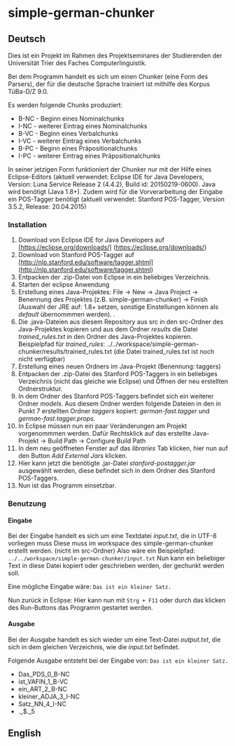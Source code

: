 # simple-german-chunker
## Deutsch

Dies ist ein Projekt im Rahmen des Projektseminares der Studierenden der Universität Trier des Faches Computerlinguistik.

Bei dem Programm handelt es sich um einen Chunker (eine Form des Parsers), der für die deutsche Sprache trainiert ist mithilfe des Korpus TüBa-D/Z 9.0.

Es werden folgende Chunks produziert: 
* B-NC  - Beginn eines Nominalchunks
* I-NC  - weiterer Eintrag eines Nominalchunks
* B-VC  - Beginn eines Verbalchunks
* I-VC  - weiterer Eintrag eines Verbalchunks
* B-PC  - Beginn eines Präpositionalchunks
* I-PC  - weiterer Eintrag eines Präpositionalchunks

In seiner jetzigen Form funktioniert der Chunker nur mit der Hilfe eines Eclipse-Editors (aktuell verwendet: Eclipse IDE for Java Developers, Version: Luna Service Release 2 (4.4.2), Build id: 20150219-0600). Java wird benötigt (Java 1.8+).
Zudem wird für die Vorverarbeitung der Eingabe ein POS-Tagger benötigt (aktuell verwendet: Stanford POS-Tagger, Version 3.5.2, Release: 20.04.2015) 

### Installation

1. Download von Eclipse IDE for Java Developers auf [https://eclipse.org/downloads/] (https://eclipse.org/downloads/)
2. Download von Stanford POS-Tagger auf [http://nlp.stanford.edu/software/tagger.shtml] (http://nlp.stanford.edu/software/tagger.shtml)
3. Entpacken der .zip-Datei von Eclipse in ein beliebiges Verzeichnis.
4. Starten der eclipse Anwendung
5. Erstellung eines Java-Projektes: File -> New -> Java Project -> Benennung des Projektes (z.B. simple-german-chunker) -> Finish (Auswahl der JRE auf: 1.8+ setzen, sonstige Einstellungen können als *default* übernommmen werden). .
6. Die .java-Dateien aus diesem Repository aus src in den src-Ordner des Java-Projektes kopieren und aus dem Ordner *results* die Datei *trained_rules.txt* in den Ordner des Java-Projektes kopieren. Beispielpfad für *trained_rules*: ../../workspace/simple-german-chunker/results/trained_rules.txt (die Datei trained_rules.txt ist noch nicht verfügbar)
7. Erstellung eines neuen Ordners im Java-Projekt (Benennung: taggers)
8. Entpacken der .zip-Datei des Stanford POS-Taggers in ein beliebiges Verzeichnis (nicht das gleiche wie Eclipse) und Öffnen der neu erstellten Ordnerstruktur.
9. In dem Ordner des Stanford POS-Taggers befindet sich ein weiterer Ordner *models*. Aus diesem Ordner werden folgende Dateien in den in Punkt 7 erstellten Ordner *taggers* kopiert: *german-fast.tagger* und *german-fast.tagger.props*. 
10. In Eclipse müssen nun ein paar Veränderungen am Projekt vorgenommmen werden. Dafür Rechtsklick auf das erstellte Java-Projekt -> Build Path -> Configure Build Path
11. In dem neu geöffneten Fenster auf das *libraries* Tab klicken, hier nun auf den Button *Add External Jars* klicken.
12. Hier kann jetzt die benötigte .jar-Datei *stanford-postagger.jar* ausgewählt werden, diese befindet sich in dem Ordner des Stanford POS-Taggers. 
13. Nun ist das Programm einsetzbar. 

### Benutzung
#### Eingabe

Bei der Eingabe handelt es sich um eine Textdatei *input.txt*, die in UTF-8 vorliegen muss
Diese muss im workspace des simple-german-chunker erstellt werden. (nicht im src-Ordner)
Also wäre ein Beispielpfad: `../../workspace/simple-german-chunker/input.txt`
Nun kann ein beliebiger Text in diese Datei kopiert oder geschrieben werden, der gechunkt werden soll.

Eine mögliche Eingabe wäre: `Das ist ein kleiner Satz.`

Nun zurück in Eclipse: Hier kann nun mit `Strg + F11` oder durch das klicken des Run-Buttons das Programm gestartet werden.

#### Ausgabe

Bei der Ausgabe handelt es sich wieder um eine Text-Datei *output.txt*, die sich in dem gleichen Verzeichnis, wie die *input.txt* befindet.

Folgende Ausgabe entsteht bei der Eingabe von: `Das ist ein kleiner Satz.`

* Das_PDS_0_B-NC
* ist_VAFIN_1_B-VC
* ein_ART_2_B-NC
* kleiner_ADJA_3_I-NC
* Satz_NN_4_I-NC
* ._$._5


## English
